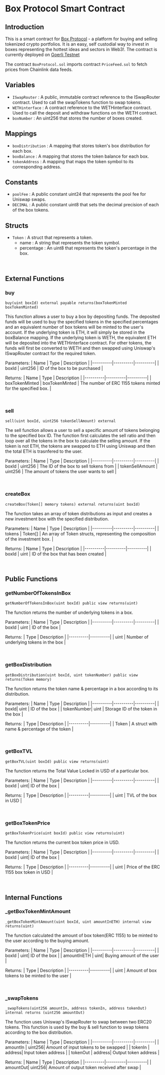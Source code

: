 # Box Protocol Smart Contract

## Introduction

This is a smart contract for [Box Protocol](https://boxprotocol.netlify.app/) - a platform for buying and selling tokenized crypto portfolios. It is an easy, self custodial way to invest in boxes representing the hottest ideas and sectors in Web3!.
The contract is currently deployed on [Goerli Testnet](https://goerli.etherscan.io/address/0x77Fdb12CFe181327Bb46d03b41F8F7599D484228#code)

The contract `BoxProtocol.sol` imports contract `PriceFeed.sol` to fetch prices from Chainlink data feeds.

## Variables

- `ISwapRouter` : A public, immutable contract reference to the ISwapRouter contract. Used to call the swapTokens function to swap tokens.
- `WETHinterface` : A contract reference to the WETHinterface contract. Used to call the deposit and withdraw functions on the WETH contract.
- `boxNumber` : An uint256 that stores the number of boxes created.

## Mappings

- `boxDistribution` : A mapping that stores token's box distribution for each box.
- `boxBalance` : A mapping that stores the token balance for each box.
- `tokenAddress` : A mapping that maps the token symbol to its corresponding address.

## Constants

- `poolFee` : A public constant uint24 that represents the pool fee for Uniswap swaps.
- `DECIMAL` : A public constant uint8 that sets the decimal precision of each of the box tokens.

## Structs

- `Token` : A struct that represents a token.
  - name : A string that represents the token symbol.
  - percentage : An uint8 that represents the token's percentage in the box.

<br/>

## External Functions

### buy

    buy(uint boxId) external payable returns(boxTokenMinted boxTokenMinted)

This function allows a user to buy a box by depositing funds. The deposited funds will be used to buy the specified tokens in the specified percentages and an equivalent number of box tokens will be minted to the user's account. If the underlying token is ETH, it will simply be stored in the boxBalance mapping. If the underlying token is WETH, the equivalent ETH will be deposited into the WETHinterface contract. For other tokens, the funds will first be converted to WETH and then swapped using Uniswap's ISwapRouter contract for the required token.

Parameters:
| Name | Type | Description |
|----------|----------|----------|
| boxId | uint256 | ID of the box to be purchased |

Returns:
| Name | Type | Description |
|----------|----------|----------|
| boxTokenMinted | boxTokenMinted | The number of ERC 1155 tokens minted for the specified box. |

<br/>

### sell

    sell(uint boxId, uint256 tokenSellAmount) external

The sell function allows a user to sell a specific amount of tokens belonging to the specified box ID. The function first calculates the sell ratio and then loop over all the tokens in the box to calculate the selling amount. If the token is not ETH, the tokens are swapped to ETH using Uniswap and then the total ETH is trasnfered to the user.

Parameters:
| Name | Type | Description |
|----------|----------|----------|
| boxId | uint256 | The ID of the box to sell tokens from |
| tokenSellAmount | uint256 | The amount of tokens the user wants to sell |

<br/>

### createBox

    createBox(Token[] memory tokens) external returns(uint boxId)

The function takes an array of token distributions as input and creates a new investment box with the specified distribution.

Parameters:
| Name | Type | Description |
|----------|----------|----------|
| tokens | Token[] | An array of Token structs, representing the composition of the investment box. |

Returns:
| Name | Type | Description |
|----------|----------|----------|
| boxId | uint | ID of the box that has been created |

<br/>

## Public Functions

### getNumberOfTokensInBox

    getNumberOfTokensInBox(uint boxId) public view returns(uint)

The function returns the number of underlying tokens in a box.

Parameters:
| Name | Type | Description |
|----------|----------|----------|
| boxId | uint | ID of the box |

Returns:
| Type | Description |
|----------|----------|
| uint | Number of underlying tokens in the box |

<br/>

### getBoxDistribution

    getBoxDistribution(uint boxId, uint tokenNumber) public view returns(Token memory)

The function returns the token name & percentage in a box according to its distribution.

Parameters:
| Name | Type | Description |
|----------|----------|----------|
| boxId| uint | ID of the box |
| tokenNumber| uint | Storage ID of the token in the box |

Returns:
| Type | Description |
|----------|----------|
| Token | A struct with name & percentage of the token |

<br/>

### getBoxTVL

    getBoxTVL(uint boxId) public view returns(uint)

The function returns the Total Value Locked in USD of a particular box.

Parameters:
| Name | Type | Description |
|----------|----------|----------|
| boxId | uint| ID of the box |

Returns:
| Type | Description |
|----------|----------|
| uint | TVL of the box in USD |

<br/>

### getBoxTokenPrice

    getBoxTokenPrice(uint boxId) public view returns(uint)

The function returns the current box token price in USD.

Parameters:
| Name | Type | Description |
|----------|----------|----------|
| boxId | uint| ID of the box |

Returns:
| Type | Description |
|----------|----------|
| uint | Price of the ERC 1155 box token in USD |

<br/>

## Internal Functions

### \_getBoxTokenMintAmount

    _getBoxTokenMintAmount(uint boxId, uint amountInETH) internal view returns(uint)

The function calculated the amount of box token(ERC 1155) to be minted to the user according to the buying amount.

Parameters:
| Name | Type | Description |
|----------|----------|----------|
| boxId | uint| ID of the box |
| amountInETH | uint| Buying amount of the user |

Returns:
| Type | Description |
|----------|----------|
| uint | Amount of box tokens to be minted to the user |

<br/>

### \_swapTokens

    _swapTokens(uint256 amountIn, address tokenIn, address tokenOut) internal returns (uint256 amountOut)

The function uses Uniswap's ISwapRouter to swap between two ERC20 tokens. This function is used by the buy & sell function to swap tokens according to the box distribution.

Parameters:
| Name | Type | Description |
|----------|----------|----------|
| amountIn | uint256| Amount of input tokens to be swapped |
| tokenIn | address| Input token address |
| tokenOut | address| Output token address |

Returns:
| Name | Type | Description |
|----------|----------|----------|
| amountOut| uint256| Amount of output token received after swap |

<br/>
